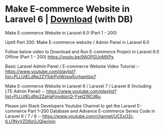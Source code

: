 # Make E-commerce Website in Laravel 6 | <a target="_blank" rel="nofollow" href="https://www.youtube.com/channel/UCExO2i-tLU1NyVZD6zOJQlw/join">Download</a> (with DB)

Make E-commerce Website in Laravel 6.0 (Part 1 - 200)

Uptill Part 200: Make E-commerce website / Admin Panel in Laravel 6.0

Follow below video to Download and Run E-commerce Project in Laravel 6.0 Offline (Part 1 - 200)
https://youtu.be/9AOPGUnMXPs

Basic Laravel Admin Panel / E-commerce Website Video Tutorial :- https://www.youtube.com/playlist?list=PLLUtELdNs2ZY5drPxIWzpq5crhantlzp7

Make E-commerce Website in Laravel 6 / Laravel 7 / Laravel 8 (Including LTE Admin Panel) :-
https://www.youtube.com/playlist?list=PLLUtELdNs2ZaHaFmydqjcQ-YyeQ19Cd6u

Please join Stack Developers Youtube Channel to get the Laravel E-commerce Part 1-200 Database and Advance E-commerce Series Code in Laravel 6 / 7 / 8 :- 
https://www.youtube.com/channel/UCExO2i-tLU1NyVZD6zOJQlw/join

<!-- <a href="https://www.buymeacoffee.com/m8deU5C" target="_blank"><img src="https://cdn.buymeacoffee.com/buttons/default-orange.png" width="180px" alt="Buy Me A Coffee to Get the Database"></a> -->

